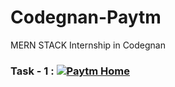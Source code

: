 # Codegnan-Paytm
MERN STACK Internship in Codegnan

### Task - 1  :  [![Paytm Home](https://img.shields.io/badge/-Paytm%20Home%20Page-blueviolet)](https://12sravanthi.github.io/Codegnan-Paytm/Paytm/index.html)
